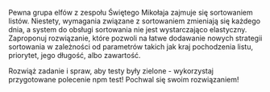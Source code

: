 Pewna grupa elfów z zespołu Świętego Mikołaja zajmuje się sortowaniem listów. Niestety, wymagania związane z sortowaniem zmieniają się każdego dnia, a system do obsługi sortowania nie jest wystarczająco elastyczny. Zaproponuj rozwiązanie, które pozwoli na łatwe dodawanie nowych strategii sortowania w zależności od parametrów takich jak kraj pochodzenia listu, priorytet, jego długość, albo zawartość.

Rozwiąż zadanie i spraw, aby testy były zielone - wykorzystaj przygotowane polecenie npm test! Pochwal się swoim rozwiązaniem!